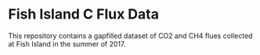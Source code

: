 # Fish Island C Flux Data

This repository contains a gapfilled dataset of CO2 and CH4 flues collected at Fish Island in the summer of 2017.
